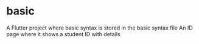 # basic

A Flutter project where basic syntax is stored in the basic syntax file
An ID page where it shows a student ID with details
